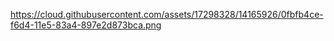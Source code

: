 
https://cloud.githubusercontent.com/assets/17298328/14165926/0fbfb4ce-f6d4-11e5-83a4-897e2d873bca.png
